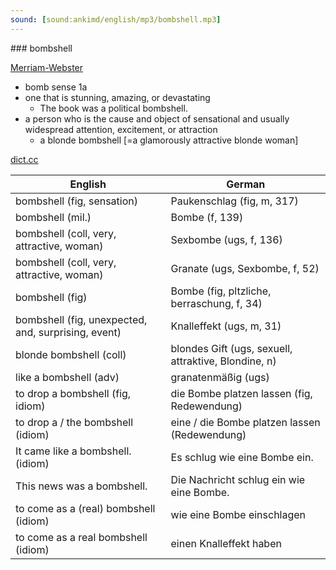 ```yaml
---
sound: [sound:ankimd/english/mp3/bombshell.mp3]
---
```


\### bombshell

[Merriam-Webster](https://www.merriam-webster.com/dictionary/bombshell)

- bomb sense 1a
- one that is stunning, amazing, or devastating
    - The book was a political bombshell.
- a person who is the cause and object of sensational and usually widespread attention, excitement, or attraction
    - a blonde bombshell [=a glamorously attractive blonde woman]

[dict.cc](https://www.dict.cc/bombshell)

| English        | German       |
| -------------- | ------------ |
| bombshell (fig, sensation) | Paukenschlag (fig, m, 317) |
| bombshell (mil.) | Bombe (f, 139) |
| bombshell (coll, very, attractive, woman) | Sexbombe (ugs, f, 136) |
| bombshell (coll, very, attractive, woman) | Granate (ugs, Sexbombe, f, 52) |
| bombshell (fig) | Bombe (fig, pltzliche, berraschung, f, 34) |
| bombshell (fig, unexpected, and, surprising, event) | Knalleffekt (ugs, m, 31) |
| blonde bombshell (coll) | blondes Gift (ugs, sexuell, attraktive, Blondine, n) |
| like a bombshell (adv) | granatenmäßig (ugs) |
| to drop a bombshell (fig, idiom) | die Bombe platzen lassen (fig, Redewendung) |
| to drop a / the bombshell (idiom) | eine / die Bombe platzen lassen (Redewendung) |
| It came like a bombshell. (idiom) | Es schlug wie eine Bombe ein. |
| This news was a bombshell. | Die Nachricht schlug ein wie eine Bombe. |
| to come as a (real) bombshell (idiom) | wie eine Bombe einschlagen |
| to come as a real bombshell (idiom) | einen Knalleffekt haben |
